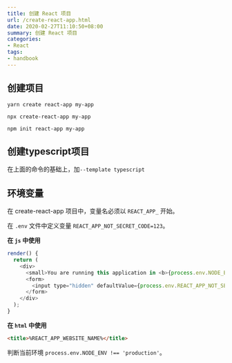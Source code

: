 ```yaml
---
title: 创建 React 项目
url: /create-react-app.html
date: 2020-02-27T11:10:50+08:00
summary: 创建 React 项目
categories:
- React
tags:
- handbook
---
```


## 创建项目

```
yarn create react-app my-app
```

```
npx create-react-app my-app
```

```
npm init react-app my-app
```

## 创建typescript项目

在上面的命令的基础上，加`--template typescript`

## 环境变量

在 create-react-app 项目中，变量名必须以 `REACT_APP_` 开始。

在 `.env` 文件中定义变量 `REACT_APP_NOT_SECRET_CODE=123`。

**在 `js` 中使用**
```js
render() {
  return (
    <div>
      <small>You are running this application in <b>{process.env.NODE_ENV}</b> mode.</small>
      <form>
        <input type="hidden" defaultValue={process.env.REACT_APP_NOT_SECRET_CODE} />
      </form>
    </div>
  );
}
```

**在 `html` 中使用**
```html
<title>%REACT_APP_WEBSITE_NAME%</title>
```

判断当前环境 `process.env.NODE_ENV !== 'production'`。